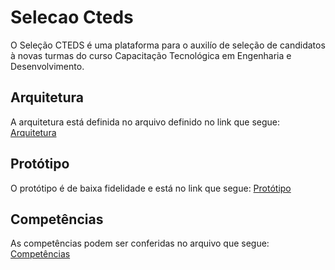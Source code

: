# Selecao Cteds

O Seleção CTEDS é uma plataforma para o auxilío de seleção de candidatos à novas turmas do curso Capacitação Tecnológica em Engenharia e Desenvolvimento.

## Arquitetura

A arquitetura está definida no arquivo definido no link que segue:
[Arquitetura](https://github.com/ferdinandocastilho/selecao-cteds/blob/main/docs/ARQUITETURA.md)

## Protótipo

O protótipo é de baixa fidelidade e está no link que segue:
[Protótipo](https://github.com/ferdinandocastilho/selecao-cteds/blob/main/docs/Prot%C3%B3tipo.pdf)

## Competências

As competências podem ser conferidas no arquivo que segue:
[Competências](https://github.com/ferdinandocastilho/selecao-cteds/blob/main/docs/COMPETENCIAS.md)